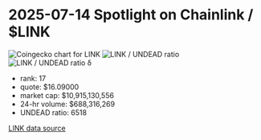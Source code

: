 # 2025-07-14 Spotlight on Chainlink / $LINK 

![Coingecko chart for LINK](imgs/02a-link.png) 
![LINK / UNDEAD ratio](imgs/02b-ratio.png) 
![LINK / UNDEAD ratio δ](imgs/02c-delta.png) 


* rank: 17 
* quote: $16.09000 
* market cap: $10,915,130,556 
* 24-hr volume: $688,316,269 
* UNDEAD ratio: 6518 

[LINK data source](https://www.coingecko.com/en/coins/chainlink) 

